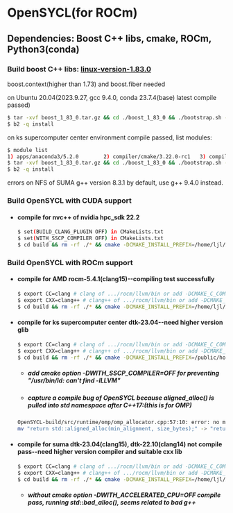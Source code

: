 # OpenSYCL(for ROCm)

## Dependencies: Boost C++ libs, cmake, ROCm, Python3(conda)

### Build boost C++ libs: [linux-version-1.83.0](https://boostorg.jfrog.io/artifactory/main/release/1.83.0/source/boost_1_83_0.tar.gz)

boost.context(higher than 1.73) and boost.fiber needed

on Ubuntu 20.04(2023.9.27, gcc 9.4.0, conda 23.7.4(base) latest compile passed)

````bash
$ tar -xvf boost_1_83_0.tar.gz && cd ./boost_1_83_0 && ./bootstrap.sh --prefix=/home/ljl/Apps/boost
$ b2 -q install
````

on ks supercomputer center environment compile passed, list modules:

````bash
$ module list
1) apps/anaconda3/5.2.0        2) compiler/cmake/3.22.0-rc1   3) compiler/rocm/dtk-23.04
$ tar -xvf boost_1_83_0.tar.gz && cd ./boost_1_83_0 && ./bootstrap.sh --prefix=/public/home/ljlnwpu/OpenSYCL/boost
$ b2 -q install
````
errors on NFS of SUMA g++ version 8.3.1 by default, use g++ 9.4.0 instead.

### Build OpenSYCL with CUDA support


- #### compile for nvc++ of nvidia hpc_sdk 22.2

  ````bash
  $ set(BUILD_CLANG_PLUGIN OFF) in CMakeLists.txt
  $ set(WITH_SSCP_COMPILER OFF) in CMakeLists.txt
  $ cd build && rm -rf ./* && cmake -DCMAKE_INSTALL_PREFIX=/home/ljl/Apps/OpenSYCL -DNVCXX_COMPILER=/opt/nvidia/hpc_sdk/Linux_x86_64/22.11/compilers/bin/nvc++ -DCUDA_TOOLKIT_ROOT_DIR=/opt/nvidia/hpc_sdk/Linux_x86_64/22.11/cuda/11.8 -DWITH_CUDA_BACKEND=ON -DWITH_ROCM_BACKEND=OFF -DWITH_CUDA_NVCXX_ONLY=ON -DWITH_OPENCL_BACKEND=OFF .. && make -j8 install
  ````


### Build OpenSYCL with ROCm support


- #### compile for AMD rocm-5.4.1(clang15)--compiling test successfully

  ````bash
  $ export CC=clang # clang of .../rocm/llvm/bin or add -DCMAKE_C_COMPILER=clang
  $ export CXX=clang++ # clang++ of .../rocm/llvm/bin or add -DCMAKE_CXX_COMPILER=clang++
  $ cd build && rm -rf ./* && cmake -DCMAKE_INSTALL_PREFIX=/home/ljl/Apps/OpenSYCL -DROCM_PATH=/opt/rocm -DWITH_ROCM_BACKEND=ON -DWITH_CUDA_BACKEND=OFF -DHIPSYCL_NO_DEVICE_MANGLER=ON -DWITH_ACCELERATED_CPU=OFF -DWITH_SSCP_COMPILER=OFF .. && make -j8 install
  ````


- #### compile for ks supercomputer center dtk-23.04--need higher version glib

  ````bash
  $ export CC=clang # clang of .../rocm/llvm/bin or add -DCMAKE_C_COMPILER=clang
  $ export CXX=clang++ # clang++ of .../rocm/llvm/bin or add -DCMAKE_CXX_COMPILER=clang++
  $ cd build && rm -rf ./* && cmake -DCMAKE_INSTALL_PREFIX=/public/home/ljlnwpu/OpenSYCL/OpenSYCL -DROCM_PATH=/public/software/compiler/rocm/dtk-23.04 -DBOOST_ROOT=/public/home/ljlnwpu/OpenSYCL/boost -DWITH_ROCM_BACKEND=ON -DWITH_CUDA_BACKEND=OFF -DHIPSYCL_NO_DEVICE_MANGLER=ON -DWITH_ACCELERATED_CPU=OFF -DWITH_SSCP_COMPILER=OFF .. && make -j8 install
  ````
  - ##### add cmake option -DWITH_SSCP_COMPILER=OFF for preventing "/usr/bin/ld: can't find -lLLVM"
  - ##### capture a compile bug of OpenSYCL because aligned_alloc() is pulled into std namespace after C++17:(this is for OMP)

  ````bash
  OpenSYCL-build/src/runtime/omp/omp_allocator.cpp:57:10: error: no member named 'aligned_alloc' in namespace 'std'; did you mean simply 'aligned_alloc'?
  mv "return std::aligned_alloc(min_alignment, size_bytes);" -> "return aligned_alloc(min_alignment, size_bytes)"
  ````


- #### compile for suma dtk-23.04(clang15), dtk-22.10(clang14) not compile pass--need higher version compiler and suitable cxx lib

  ````bash
  $ export CC=clang # clang of .../rocm/llvm/bin or add -DCMAKE_C_COMPILER=clang
  $ export CXX=clang++ # clang++ of .../rocm/llvm/bin or add -DCMAKE_CXX_COMPILER=clang++
  $ cd build && rm -rf ./* && cmake -DCMAKE_INSTALL_PREFIX=/home/ljl/Apps/OpenSYCL -DROCM_PATH=/opt/rocm -DWITH_ROCM_BACKEND=ON -DWITH_CUDA_BACKEND=OFF -DHIPSYCL_NO_DEVICE_MANGLER=ON -DWITH_ACCELERATED_CPU=OFF -DWITH_SSCP_COMPILER=OFF .. && make -j8 install
  ````
  - ##### without cmake option -DWITH_ACCELERATED_CPU=OFF compile pass, running std::bad_alloc(), seems related to bad g++